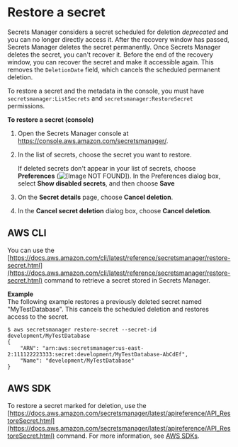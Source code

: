 # Restore a secret<a name="manage_restore-secret"></a>

Secrets Manager considers a secret scheduled for deletion *deprecated* and you can no longer directly access it\. After the recovery window has passed, Secrets Manager deletes the secret permanently\. Once Secrets Manager deletes the secret, you can't recover it\. Before the end of the recovery window, you can recover the secret and make it accessible again\. This removes the `DeletionDate` field, which cancels the scheduled permanent deletion\.

To restore a secret and the metadata in the console, you must have `secretsmanager:ListSecrets` and `secretsmanager:RestoreSecret` permissions\.

**To restore a secret \(console\)**

1. Open the Secrets Manager console at [https://console\.aws\.amazon\.com/secretsmanager/](https://console.aws.amazon.com/secretsmanager/)\.

1. In the list of secrets, choose the secret you want to restore\. 

   If deleted secrets don't appear in your list of secrets, choose **Preferences** \(![\[Image NOT FOUND\]](http://docs.aws.amazon.com/secretsmanager/latest/userguide/images/preferences-gear.png)\)\. In the Preferences dialog box, select **Show disabled secrets**, and then choose **Save**

1. On the **Secret details** page, choose **Cancel deletion**\.

1. In the **Cancel secret deletion** dialog box, choose **Cancel deletion**\.

## AWS CLI<a name="manage_restore-secret_CLI"></a>

You can use the [https://docs.aws.amazon.com/cli/latest/reference/secretsmanager/restore-secret.html](https://docs.aws.amazon.com/cli/latest/reference/secretsmanager/restore-secret.html) command to retrieve a secret stored in Secrets Manager\.

**Example**  
The following example restores a previously deleted secret named "MyTestDatabase"\. This cancels the scheduled deletion and restores access to the secret\.  

```
$ aws secretsmanager restore-secret --secret-id development/MyTestDatabase
{
    "ARN": "arn:aws:secretsmanager:us-east-2:111122223333:secret:development/MyTestDatabase-AbCdEf",
    "Name": "development/MyTestDatabase"
}
```

## AWS SDK<a name="manage_restore-secret_SDK"></a>

To restore a secret marked for deletion, use the [https://docs.aws.amazon.com/secretsmanager/latest/apireference/API_RestoreSecret.html](https://docs.aws.amazon.com/secretsmanager/latest/apireference/API_RestoreSecret.html) command\. For more information, see [AWS SDKs](asm_access.md#asm-sdks)\.